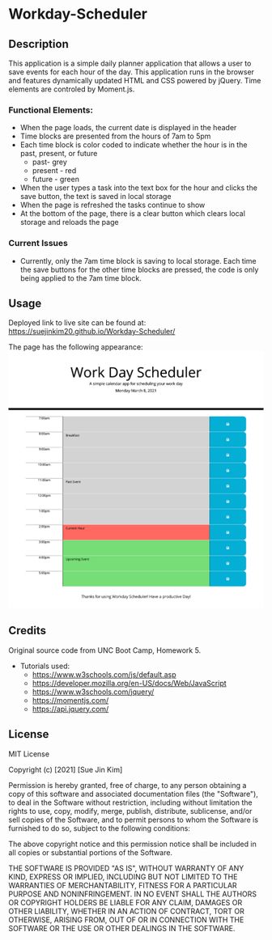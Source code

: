 # Workday-Scheduler

## Description
This application is a simple daily planner application that allows a user to save events for each hour of the day. This application runs in the browser and features dynamically updated HTML and CSS powered by jQuery. Time elements are controled by Moment.js.

### Functional Elements:
* When the page loads, the current date is displayed in the header
* Time blocks are presented from the hours of 7am to 5pm
* Each time block is color coded to indicate whether the hour is in the past, present, or future
    * past- grey
    * present - red
    * future - green
* When the user types a task into the text box for the hour and clicks the save button, the text is saved in local storage
* When the page is refreshed the tasks continue to show
* At the bottom of the page, there is a clear button which clears local storage and reloads the page

### Current Issues
* Currently, only the 7am time block is saving to local storage. Each time the save buttons for the other time blocks are pressed, the code is only being applied to the 7am time block.


## Usage
Deployed link to live site can be found at: https://suejinkim20.github.io/Workday-Scheduler/

The page has the following appearance:
![Screenshot 1](./assets/images/screenshot1.png)

## Credits

Original source code from UNC Boot Camp, Homework 5.

* Tutorials used:
    * https://www.w3schools.com/js/default.asp
    * https://developer.mozilla.org/en-US/docs/Web/JavaScript
    * https://www.w3schools.com/jquery/
    * https://momentjs.com/
    * https://api.jquery.com/


## License

MIT License

Copyright (c) [2021] [Sue Jin Kim]

Permission is hereby granted, free of charge, to any person obtaining a copy of this software and associated documentation files (the "Software"), to deal in the Software without restriction, including without limitation the rights to use, copy, modify, merge, publish, distribute, sublicense, and/or sell copies of the Software, and to permit persons to whom the Software is furnished to do so, subject to the following conditions:

The above copyright notice and this permission notice shall be included in all copies or substantial portions of the Software.

THE SOFTWARE IS PROVIDED "AS IS", WITHOUT WARRANTY OF ANY KIND, EXPRESS OR IMPLIED, INCLUDING BUT NOT LIMITED TO THE WARRANTIES OF MERCHANTABILITY, FITNESS FOR A PARTICULAR PURPOSE AND NONINFRINGEMENT. IN NO EVENT SHALL THE AUTHORS OR COPYRIGHT HOLDERS BE LIABLE FOR ANY CLAIM, DAMAGES OR OTHER LIABILITY, WHETHER IN AN ACTION OF CONTRACT, TORT OR OTHERWISE, ARISING FROM, OUT OF OR IN CONNECTION WITH THE SOFTWARE OR THE USE OR OTHER DEALINGS IN THE SOFTWARE.